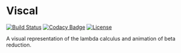 # Viscal

[![Build Status](https://travis-ci.com/rcarriga/viscal.svg?token=1Wy67qUpfxLH8psYJwuA&branch=master)](https://travis-ci.com/rcarriga/viscal)
[![Codacy Badge](https://api.codacy.com/project/badge/Grade/059fab66ec21463ea0c565b5f40b1b4a)](https://app.codacy.com/manual/rcarriga/viscal?utm_source=github.com&utm_medium=referral&utm_content=rcarriga/viscal&utm_campaign=Badge_Grade_Dashboard)
[![License](https://img.shields.io/github/license/rcarriga/viscal)](LICENSE)

A visual representation of the lambda calculus and animation of beta reduction.
